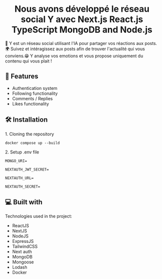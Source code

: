 <h1 align="center" id="title">Nous avons développé le réseau social Y avec Next.js React.js TypeScript MongoDB and Node.js</h1>

<p id="description">🚀 Y est un réseau social utilisant l'IA pour partager vos réactions aux posts.🌍 Suivez et intéragissez aux posts afin de trouver l'actualité qui vous conviens.😁 Y analyse vos emotions et vous propose uniquement du contenu qui vous plait !</p>
 
  
<h2>🧐 Features</h2>

- Authentication system
- Following functionality
- Comments / Replies
- Likes functionality

<h2>🛠️ Installation </h2>

<p>1. Cloning the repository</p>

```
docker compose up --build
```

<p>2. Setup .env file</p>

```
MONGO_URI=
```

```
NEXTAUTH_JWT_SECRET=
```

```
NEXTAUTH_URL=
```

```
NEXTAUTH_SECRET=
```

<h2>💻 Built with</h2>

Technologies used in the project:

- ReactJS
- NextJS
- NodeJS
- ExpressJS
- TailwindCSS
- Next auth
- MongoDB
- Mongoose
- Lodash
- Docker
